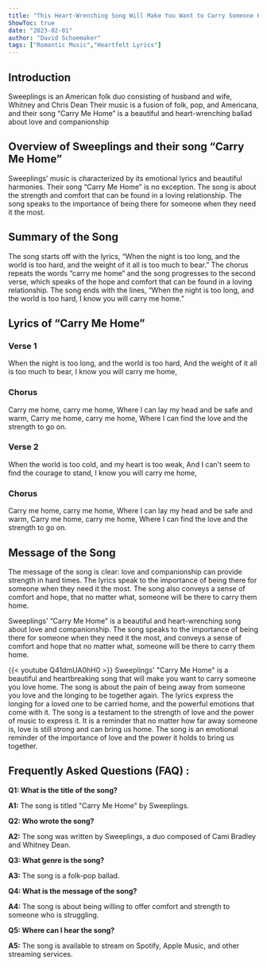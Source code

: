 ```yaml
---
title: "This Heart-Wrenching Song Will Make You Want to Carry Someone Home: Sweeplings' 'Carry Me Home' Lyrics"
ShowToc: true 
date: "2023-02-01"
author: "David Schoemaker" 
tags: ["Romantic Music","Heartfelt Lyrics"]
---
```

## Introduction

Sweeplings is an American folk duo consisting of husband and wife, Whitney and Chris Dean Their music is a fusion of folk, pop, and Americana, and their song “Carry Me Home” is a beautiful and heart-wrenching ballad about love and companionship

## Overview of Sweeplings and their song “Carry Me Home”

Sweeplings’ music is characterized by its emotional lyrics and beautiful harmonies. Their song “Carry Me Home” is no exception. The song is about the strength and comfort that can be found in a loving relationship. The song speaks to the importance of being there for someone when they need it the most. 

## Summary of the Song

The song starts off with the lyrics, “When the night is too long, and the world is too hard, and the weight of it all is too much to bear.” The chorus repeats the words “carry me home” and the song progresses to the second verse, which speaks of the hope and comfort that can be found in a loving relationship. The song ends with the lines, “When the night is too long, and the world is too hard, I know you will carry me home.”

## Lyrics of “Carry Me Home”

### Verse 1
When the night is too long, and the world is too hard,
And the weight of it all is too much to bear,
I know you will carry me home,

### Chorus
Carry me home, carry me home,
Where I can lay my head and be safe and warm,
Carry me home, carry me home,
Where I can find the love and the strength to go on.

### Verse 2
When the world is too cold, and my heart is too weak,
And I can't seem to find the courage to stand,
I know you will carry me home,

### Chorus
Carry me home, carry me home,
Where I can lay my head and be safe and warm,
Carry me home, carry me home,
Where I can find the love and the strength to go on.

## Message of the Song

The message of the song is clear: love and companionship can provide strength in hard times. The lyrics speak to the importance of being there for someone when they need it the most. The song also conveys a sense of comfort and hope, that no matter what, someone will be there to carry them home. 

Sweeplings’ “Carry Me Home” is a beautiful and heart-wrenching song about love and companionship. The song speaks to the importance of being there for someone when they need it the most, and conveys a sense of comfort and hope that no matter what, someone will be there to carry them home.

{{< youtube Q41dmUA0hH0 >}} 
Sweeplings' "Carry Me Home" is a beautiful and heartbreaking song that will make you want to carry someone you love home. The song is about the pain of being away from someone you love and the longing to be together again. The lyrics express the longing for a loved one to be carried home, and the powerful emotions that come with it. The song is a testament to the strength of love and the power of music to express it. It is a reminder that no matter how far away someone is, love is still strong and can bring us home. The song is an emotional reminder of the importance of love and the power it holds to bring us together.

## Frequently Asked Questions (FAQ) :
**Q1: What is the title of the song?**

**A1:** The song is titled "Carry Me Home" by Sweeplings.

**Q2: Who wrote the song?**

**A2:** The song was written by Sweeplings, a duo composed of Cami Bradley and Whitney Dean.

**Q3: What genre is the song?**

**A3:** The song is a folk-pop ballad.

**Q4: What is the message of the song?**

**A4:** The song is about being willing to offer comfort and strength to someone who is struggling.

**Q5: Where can I hear the song?**

**A5:** The song is available to stream on Spotify, Apple Music, and other streaming services.



